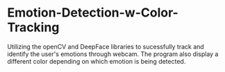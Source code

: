 # Emotion-Detection-w-Color-Tracking

Utilizing the openCV and DeepFace libraries to sucessfully track and identify the user's emotions through webcam. The program also display a different color depending on which emotion is being detected.
